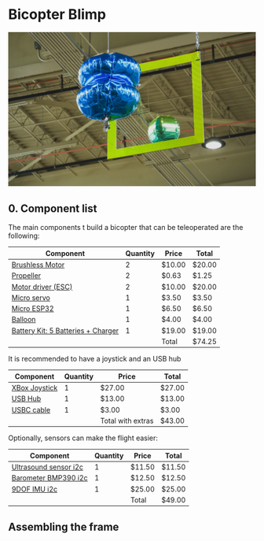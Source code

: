 # Bicopter Blimp
![](../figs/bicopter.jpg)

## 0. Component list

The main components t build a bicopter that can be teleoperated are the following:

| **Component**                                                                                                                                          | **Quantity** | **Price** | **Total** |
|--------------------------------------------------------------------------------------------------------------------------------------------------------|--------------|-----------|-----------|
| [Brushless Motor](https://betafpv.com/products/1102-13500kv-brushless-motors?variant=40069450891398)                                                   | 2            | $10.00    | $20.00    |
| [Propeller](https://betafpv.com/products/gemfan-2015-2-blade-propellers-4pcs-1-5mm-shaft?variant=40024009506950)                                       | 2            | $0.63     | $1.25     |
| [Motor driver (ESC)](https://www.ebay.com/itm/285022527100?var=586851348993)                                                                           | 2            | $10.00    | $20.00    |
| [Micro servo](https://www.ebay.com/itm/233165296450)                                                                                                   | 1            | $3.50     | $3.50     |
| [Micro ESP32](https://us.seeedstudio.com/XIAO-ESP32S3-p-5627.html?queryID=b390fec8be23f6356e6cb35bff41f48c&objectID=5627&indexName=bazaar_us_products) | 1            | $6.50     | $6.50     |
| [Balloon](https://balloonsfast.com/36-ruby-red-foil-circle-balloon-1ct-12681.html)                                                                     | 1            | $4.00     | $4.00     |
| [Battery Kit: 5 Batteries + Charger](https://www.amazon.com/dp/B08XZNRTCP?psc=1&ref=ppx_yo2ov_dt_b_product_details)                                    | 1            | $19.00    | $19.00    |
|                                                                                                                                                        |              | Total     | $74.25    |


It is recommended to have a joystick and an USB hub

| **Component**                                                                                  | **Quantity** | **Price**         | **Total** |
|------------------------------------------------------------------------------------------------|--------------|-------------------|-----------|
| [XBox Joystick](https://www.amazon.com/dp/B08F4444HM?psc=1&ref=ppx_yo2ov_dt_b_product_details) | 1            | $27.00            | $27.00    |
| [USB Hub](https://www.amazon.com/dp/B07PY87TBD?psc=1&ref=ppx_yo2ov_dt_b_product_details)       | 1            | $13.00            | $13.00    |
| [USBC cable](https://www.amazon.com/dp/B0BXX6S2ZF?psc=1&ref=ppx_yo2ov_dt_b_product_details)    | 1            | $3.00             | $3.00     |
|                                                                                                |              | Total with extras | $43.00    |


Optionally, sensors can make the flight easier:

| **Component**                                                                                                                                                                                                                                                          | **Quantity** | **Price** | **Total** |
|------------------------------------------------------------------------------------------------------------------------------------------------------------------------------------------------------------------------------------------------------------------------|--------------|-----------|-----------|
| [Ultrasound sensor i2c](https://www.amazon.com/HiLetgo-GY-US42-Control-Ultrasonic-Distance/dp/B07QTHX93D/ref=sr_1_2?crid=2YZE2KUYTDXPZ&keywords=i2c+ultrasonic+sensor&qid=1706246132&sprefix=i2c+ultraso%2Caps%2C97&sr=8-2&qty=12)                                     | 1            | $11.50    | $11.50    |
| [Barometer BMP390 i2c](https://www.amazon.com/Geekstory-Precision-Barometric-Altimeter-Cable%EF%BC%88Pack/dp/B09CMJ9FJL/ref=sr_1_2_sspa?crid=RSRZF8IDE7ME&keywords=bmp390&qid=1706299407&sprefix=bmp390%2Caps%2C106&sr=8-2-spons&sp_csd=d2lkZ2V0TmFtZT1zcF9hdGY&psc=1) | 1            | $12.50    | $12.50    |
| [9DOF IMU i2c](https://www.adafruit.com/product/4754)                                                                                                                                                                                                                  | 1            | $25.00    | $25.00    |
|                                                                                                                                                                                                                                                                        |              | Total     | $49.00    |


## Assembling the frame
